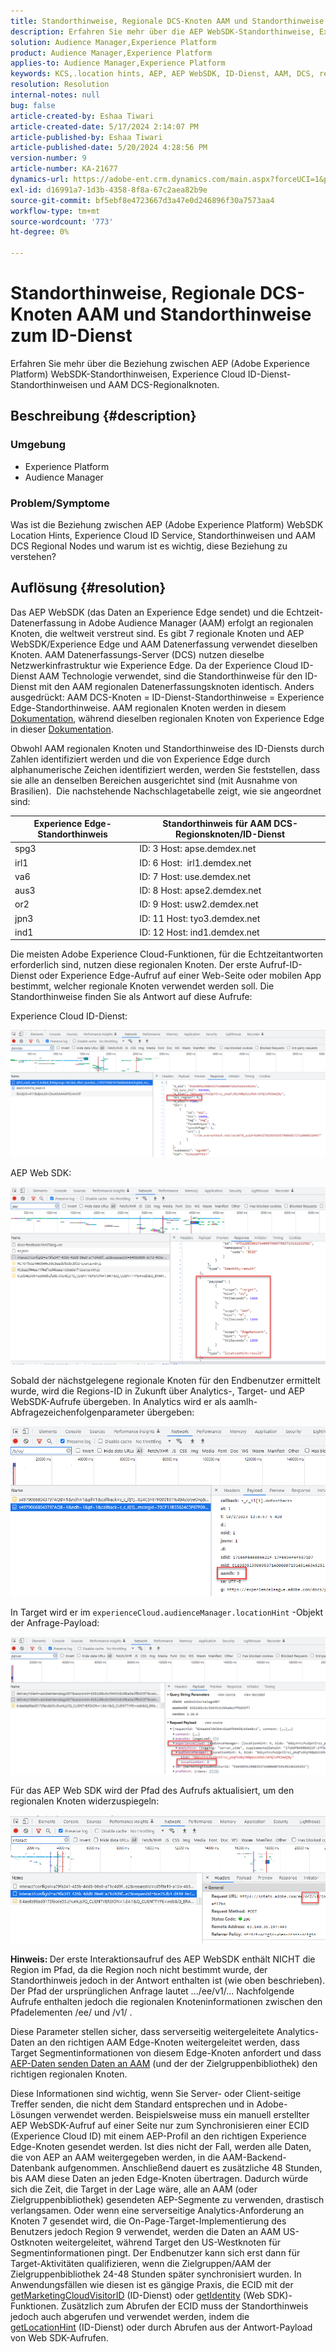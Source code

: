 ```yaml
---
title: Standorthinweise, Regionale DCS-Knoten AAM und Standorthinweise zum ID-Dienst
description: Erfahren Sie mehr über die AEP WebSDK-Standorthinweise, Experience Cloud ID-Dienst-Standorthinweise und AAM regionalen DCS-Knoten.
solution: Audience Manager,Experience Platform
product: Audience Manager,Experience Platform
applies-to: Audience Manager,Experience Platform
keywords: KCS,.location hints, AEP, AEP WebSDK, ID-Dienst, AAM, DCS, regionale Knoten
resolution: Resolution
internal-notes: null
bug: false
article-created-by: Eshaa Tiwari
article-created-date: 5/17/2024 2:14:07 PM
article-published-by: Eshaa Tiwari
article-published-date: 5/20/2024 4:28:56 PM
version-number: 9
article-number: KA-21677
dynamics-url: https://adobe-ent.crm.dynamics.com/main.aspx?forceUCI=1&pagetype=entityrecord&etn=knowledgearticle&id=1ae7f2b3-5714-ef11-9f89-000d3a5c0892
exl-id: d16991a7-1d3b-4358-8f8a-67c2aea82b9e
source-git-commit: bf5ebf8e4723667d3a47e0d246896f30a7573aa4
workflow-type: tm+mt
source-wordcount: '773'
ht-degree: 0%

---
```


# Standorthinweise, Regionale DCS-Knoten AAM und Standorthinweise zum ID-Dienst


Erfahren Sie mehr über die Beziehung zwischen AEP (Adobe Experience Platform) WebSDK-Standorthinweisen, Experience Cloud ID-Dienst-Standorthinweisen und AAM DCS-Regionalknoten.

## Beschreibung {#description}


### <b>Umgebung</b>

- Experience Platform
- Audience Manager


### Problem/Symptome

Was ist die Beziehung zwischen AEP (Adobe Experience Platform) WebSDK Location Hints, Experience Cloud ID Service, Standorthinweisen und AAM DCS Regional Nodes und warum ist es wichtig, diese Beziehung zu verstehen?


## Auflösung {#resolution}


Das AEP WebSDK (das Daten an Experience Edge sendet) und die Echtzeit-Datenerfassung in Adobe Audience Manager (AAM) erfolgt an regionalen Knoten, die weltweit verstreut sind. Es gibt 7 regionale Knoten und AEP WebSDK/Experience Edge und AAM Datenerfassung verwendet dieselben Knoten. AAM Datenerfassungs-Server (DCS) nutzen dieselbe Netzwerkinfrastruktur wie Experience Edge. Da der Experience Cloud ID-Dienst AAM Technologie verwendet, sind die Standorthinweise für den ID-Dienst mit den AAM regionalen Datenerfassungsknoten identisch. Anders ausgedrückt: AAM DCS-Knoten = ID-Dienst-Standorthinweise = Experience Edge-Standorthinweise. AAM regionalen Knoten werden in diesem [Dokumentation](https://experienceleague.adobe.com/docs/audience-manager/user-guide/api-and-sdk-code/dcs/dcs-api-reference/dcs-regions.html?lang=en), während dieselben regionalen Knoten von Experience Edge in dieser [Dokumentation](https://experienceleague.adobe.com/docs/experience-platform/edge-network-server-api/location-hints.html?lang=en).

Obwohl AAM regionalen Knoten und Standorthinweise des ID-Diensts durch Zahlen identifiziert werden und die von Experience Edge durch alphanumerische Zeichen identifiziert werden, werden Sie feststellen, dass sie alle an denselben Bereichen ausgerichtet sind (mit Ausnahme von Brasilien).  Die nachstehende Nachschlagetabelle zeigt, wie sie angeordnet sind:


| Experience Edge-Standorthinweis | Standorthinweis für AAM DCS-Regionsknoten/ID-Dienst |
| --- | --- |
| spg3 | ID: 3 Host: apse.demdex.net |
| irl1 | ID: 6 Host:  irl1.demdex.net |
| va6 | ID: 7 Host: use.demdex.net |
| aus3 | ID: 8 Host: apse2.demdex.net |
| or2 | ID: 9 Host: usw2.demdex.net |
| jpn3 | ID: 11 Host: tyo3.demdex.net |
| ind1 | ID: 12 Host: ind1.demdex.net |


Die meisten Adobe Experience Cloud-Funktionen, für die Echtzeitantworten erforderlich sind, nutzen diese regionalen Knoten. Der erste Aufruf-ID-Dienst oder Experience Edge-Aufruf auf einer Web-Seite oder mobilen App bestimmt, welcher regionale Knoten verwendet werden soll. Die Standorthinweise finden Sie als Antwort auf diese Aufrufe:

Experience Cloud ID-Dienst:

![](assets/e80a1235-77bf-ed11-83ff-6045bd006239.png)



AEP Web SDK:

![](assets/8f50cbb3-75bf-ed11-83ff-6045bd006239.png)

Sobald der nächstgelegene regionale Knoten für den Endbenutzer ermittelt wurde, wird die Regions-ID in Zukunft über Analytics-, Target- und AEP WebSDK-Aufrufe übergeben. In Analytics wird er als aamlh-Abfragezeichenfolgenparameter übergeben:

![](assets/33af14ff-77bf-ed11-83ff-6045bd006239.png)

In Target wird er im `experienceCloud.audienceManager.locationHint` -Objekt der Anfrage-Payload:

![](assets/dce94437-78bf-ed11-83ff-6045bd006239.png)

Für das AEP Web SDK wird der Pfad des Aufrufs aktualisiert, um den regionalen Knoten widerzuspiegeln:

![](assets/8245a050-79bf-ed11-83ff-6045bd006239.png)

<b>Hinweis: </b>Der erste Interaktionsaufruf des AEP WebSDK enthält NICHT die Region im Pfad, da die Region noch nicht bestimmt wurde, der Standorthinweis jedoch in der Antwort enthalten ist (wie oben beschrieben). Der Pfad der ursprünglichen Anfrage lautet .../ee/v1/... Nachfolgende Aufrufe enthalten jedoch die regionalen Knoteninformationen zwischen den Pfadelementen /ee/ und /v1/ .

Diese Parameter stellen sicher, dass serverseitig weitergeleitete Analytics-Daten an den richtigen AAM Edge-Knoten weitergeleitet werden, dass Target Segmentinformationen von diesem Edge-Knoten anfordert und dass [AEP-Daten senden Daten an AAM](https://experienceleague.adobe.com/docs/audience-manager/user-guide/implementation-integration-guides/integration-experience-platform/aam-aep-audience-sharing.html?lang=en) (und der der Zielgruppenbibliothek) den richtigen regionalen Knoten.

Diese Informationen sind wichtig, wenn Sie Server- oder Client-seitige Treffer senden, die nicht dem Standard entsprechen und in Adobe-Lösungen verwendet werden. Beispielsweise muss ein manuell erstellter AEP WebSDK-Aufruf auf einer Seite nur zum Synchronisieren einer ECID (Experience Cloud ID) mit einem AEP-Profil an den richtigen Experience Edge-Knoten gesendet werden. Ist dies nicht der Fall, werden alle Daten, die von AEP an AAM weitergegeben werden, in die AAM-Backend-Datenbank aufgenommen. Anschließend dauert es zusätzliche 48 Stunden, bis AAM diese Daten an jeden Edge-Knoten übertragen. Dadurch würde sich die Zeit, die Target in der Lage wäre, alle an AAM (oder Zielgruppenbibliothek) gesendeten AEP-Segmente zu verwenden, drastisch verlangsamen. Oder wenn eine serverseitige Analytics-Anforderung an Knoten 7 gesendet wird, die On-Page-Target-Implementierung des Benutzers jedoch Region 9 verwendet, werden die Daten an AAM US-Ostknoten weitergeleitet, während Target den US-Westknoten für Segmentinformationen pingt. Der Endbenutzer kann sich erst dann für Target-Aktivitäten qualifizieren, wenn die Zielgruppen/AAM der Zielgruppenbibliothek 24-48 Stunden später synchronisiert wurden. In Anwendungsfällen wie diesen ist es gängige Praxis, die ECID mit der [getMarketingCloudVisitorID](https://experienceleague.adobe.com/docs/id-service/using/id-service-api/methods/getmcvid.html?lang=en) (ID-Dienst) oder [getIdentity](https://experienceleague.adobe.com/docs/experience-platform/edge/extension/accessing-the-ecid.html?lang=en) (Web SDK)-Funktionen. Zusätzlich zum Abrufen der ECID muss der Standorthinweis jedoch auch abgerufen und verwendet werden, indem die [getLocationHint](https://experienceleague.adobe.com/docs/id-service/using/id-service-api/methods/getlocationhint.html?lang=en) (ID-Dienst) oder durch Abrufen aus der Antwort-Payload von Web SDK-Aufrufen.

